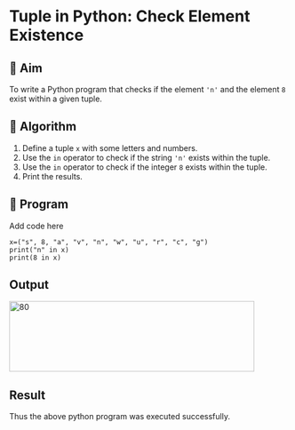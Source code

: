 # Tuple in Python: Check Element Existence

## 🎯 Aim
To write a Python program that checks if the element `'n'` and the element `8` exist within a given tuple.

## 🧠 Algorithm
1. Define a tuple `x` with some letters and numbers.
2. Use the `in` operator to check if the string `'n'` exists within the tuple.
3. Use the `in` operator to check if the integer `8` exists within the tuple.
4. Print the results.

## 🧾 Program
Add code here
```
x=("s", 8, "a", "v", "n", "w", "u", "r", "c", "g") 
print("n" in x) 
print(8 in x)
```
## Output
<img width="441" height="127" alt="80" src="https://github.com/user-attachments/assets/f3b122a7-7ef9-4308-bc34-ec169491d53b" />

## Result
Thus the above python program was executed successfully.
